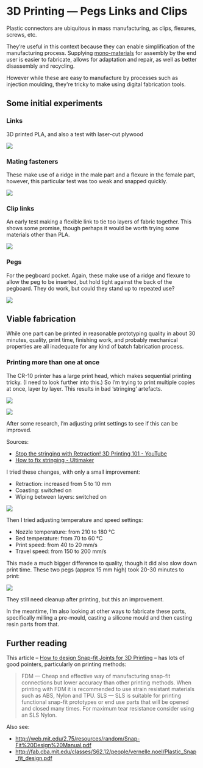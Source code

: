 # 3D Printing — Pegs Links and Clips

Plastic connectors are ubiquitous in mass manufacturing, as clips, flexures, screws, etc. 

They’re useful in this context because they can enable simplification of the manufacturing process. Supplying [mono-materials](https://sustainabledesigncards.dk/mono-material/) for assembly by the end user is easier to fabricate, allows for adaptation and repair, as well as better disassembly and recycling.

However while these are easy to manufacture by processes such as injection moulding, they're tricky to make using digital fabrication tools. 

## Some initial experiments
### Links

3D printed PLA, and also a test with laser-cut plywood

![](IMG_2743.jpg)

### Mating fasteners

These make use of a ridge in the male part and a flexure in the female part, however, this particular test was too weak and snapped quickly.

![](IMG_2760.jpg)

### Clip links

An early test making a flexible link to tie too layers of fabric together. This shows some promise, though perhaps it would be worth trying some materials other than PLA.

![](IMG_2781.jpg)

### Pegs

For the pegboard pocket. Again, these make use of a ridge and flexure to allow the peg to be inserted, but hold tight against the back of the pegboard. They do work, but could they stand up to repeated use?

![](IMG_2835.jpg)


## Viable fabrication
While one part can be printed in reasonable prototyping quality in about 30 minutes, quality, print time, finishing work, and probably mechanical properties are all inadequate for any kind of batch fabrication process.

### Printing more than one at once  

The CR-10 printer has a large print head, which makes sequential printing tricky. (I need to look further into this.) So I’m trying to print multiple copies at once, layer by layer. This results in bad ‘stringing’ artefacts. 

![](IMG_2817.jpg)

![](IMG_2818.jpg)

After some research, I’m adjusting print settings to see if this can be improved.

Sources:
* [Stop the stringing with Retraction! 3D Printing 101 - YouTube](https://www.youtube.com/watch?v=XZTBSJAswbs)
* [How to fix stringing - Ultimaker](https://ultimaker.com/en/resources/19504-how-to-fix-stringing)

I tried these changes, with only a small improvement:

* Retraction: increased from 5 to 10 mm
* Coasting: switched on
* Wiping between layers: switched on

![](IMG_2829.jpg)

Then I tried adjusting temperature and speed settings:

* Nozzle temperature: from 210 to 180 °C
* Bed temperature: from 70 to 60 °C
* Print speed: from 40 to 20 mm/s
* Travel speed: from 150 to 200 mm/s

This made a much bigger difference to quality, though it did also slow down print time. These two pegs (approx 15 mm high) took 20-30 minutes to print:

![](IMG_2844.jpg)

They still need cleanup after printing, but this an improvement. 

In the meantime, I’m also looking at other ways to fabricate these parts, specifically milling a pre-mould, casting a silicone mould and then casting resin parts from that.


## Further reading
This article – [How to design Snap-fit Joints for 3D Printing](https://www.3dhubs.com/knowledge-base/how-design-snap-fit-joints-3d-printing) – has lots of good pointers, particularly on printing methods:

> FDM — Cheap and effective way of manufacturing snap-fit connections but lower accuracy than other printing methods. When printing with FDM it is recommended to use strain resistant materials such as ABS, Nylon and TPU.
> SLS — SLS is suitable for printing functional snap-fit prototypes or end use parts that will be opened and closed many times. For maximum tear resistance consider using an SLS Nylon.

Also see:
* <http://web.mit.edu/2.75/resources/random/Snap-Fit%20Design%20Manual.pdf>
* <http://fab.cba.mit.edu/classes/S62.12/people/vernelle.noel/Plastic_Snap_fit_design.pdf>

